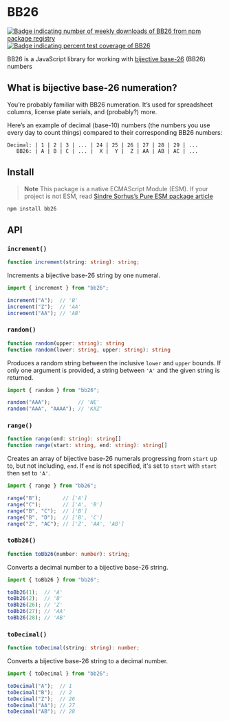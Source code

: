 # BB26

[![Badge indicating number of weekly downloads of BB26 from npm package registry](https://badgen.net/npm/dw/bb26)](https://www.npmjs.com/package/bb26)
[![Badge indicating percent test coverage of BB26](https://badgen.net/codeclimate/coverage/patrik-csak/BB26?label=test+coverage)](https://codeclimate.com/github/patrik-csak/BB26/test_coverage)

BB26 is a JavaScript library for working with [bijective base-26](https://en.wikipedia.org/wiki/Bijective_numeration#The_bijective_base-26_system) (BB26) numbers

## What is bijective base-26 numeration?

You’re probably familiar with BB26 numeration. It’s used for spreadsheet columns, license plate serials, and (probably?) more.

Here’s an example of decimal (base-10) numbers (the numbers you use every day to count things) compared to their corresponding BB26 numbers:

```
Decimal: | 1 | 2 | 3 | ... | 24 | 25 | 26 | 27 | 28 | 29 | ...
   BB26: | A | B | C | ... |  X |  Y |  Z | AA | AB | AC | ...
```

## Install

> **Note**
> This package is a native ECMAScript Module (ESM). If your project is not ESM, read [Sindre Sorhus’s Pure ESM package article](https://gist.github.com/sindresorhus/a39789f98801d908bbc7ff3ecc99d99c)

```sh
npm install bb26
```

## API

### `increment()`

```ts
function increment(string: string): string;
```

Increments a bijective base-26 string by one numeral.

```js
import { increment } from "bb26";

increment("A");  // 'B'
increment("Z");  // 'AA'
increment("AA"); // 'AB'
```

### `random()`

```ts
function random(upper: string): string
function random(lower: string, upper: string): string
```

Produces a random string between the inclusive `lower` and `upper` bounds. If only one argument is provided, a string between `'A'` and the given string is returned.

```js
import { random } from "bb26";

random("AAA");         // 'NE'
random("AAA", "AAAA"); // 'KXZ'
```

### `range()`

```ts
function range(end: string): string[]
function range(start: string, end: string): string[]
```

Creates an array of bijective base-26 numerals progressing from `start` up to, but not including, `end`. If `end` is not specified, it's set to `start` with `start` then set to `'A'`.

```js
import { range } from "bb26";

range("B");       // ['A']
range("C");       // ['A', 'B']
range("B", "C");  // ['B']
range("B", "D");  // ['B', 'C']
range("Z", "AC"); // ['Z', 'AA', 'AB']
```

### `toBb26()`

```ts
function toBb26(number: number): string;
```

Converts a decimal number to a bijective base-26 string.

```js
import { toBb26 } from "bb26";

toBb26(1);  // 'A'
toBb26(2);  // 'B'
toBb26(26); // 'Z'
toBb26(27); // 'AA'
toBb26(28); // 'AB'
```

### `toDecimal()`

```ts
function toDecimal(string: string): number;
```

Converts a bijective base-26 string to a decimal number.

```js
import { toDecimal } from "bb26";

toDecimal("A");  // 1
toDecimal("B");  // 2
toDecimal("Z");  // 26
toDecimal("AA"); // 27
toDecimal("AB"); // 28
```

